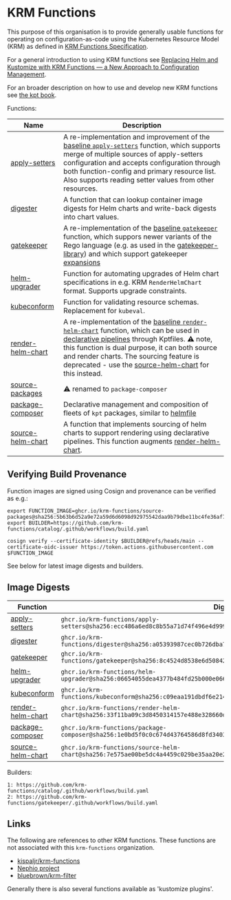 # KRM Functions

This purpose of this organisation is to provide generally usable
functions for operating on configuration-as-code using the Kubernetes
Resource Model (KRM) as defined in [KRM Functions
Specification](https://github.com/kubernetes-sigs/kustomize/blob/master/cmd/config/docs/api-conventions/functions-spec.md).

For a general introduction to using KRM functions see [Replacing Helm and Kustomize with KRM Functions — a New Approach to Configuration Management](https://medium.com/@michael.vittrup.larsen/replacing-helm-and-kustomize-with-krm-functions-a-new-approach-to-configuration-management-676212cc1332).

For an broader description on how to use and develop new KRM functions see [the kpt book](https://kpt.dev/book/).

Functions:

| Name                                                                                              | Description                                                                                                                                                                                                                                                                                                                                                                                                                                                                                                          |
| ------------------------------------------------------------------------------------------------- | -------------------------------------------------------------------------------------------------------------------------------------------------------------------------------------------------------------------------------------------------------------------------------------------------------------------------------------------------------------------------------------------------------------------------------------------------------------------------------------------------------------------- |
| [apply-setters](https://github.com/krm-functions/catalog/blob/main/docs/apply-setters.md)         | A re-implementation and improvement of the [baseline `apply-setters`](https://catalog.kpt.dev/apply-setters/v0.2/) function, which supports merge of multiple sources of apply-setters configuration and accepts configuration through both function-config and primary resource list. Also supports reading setter values from other resources.                                                                                                                                                                     |
| [digester](https://github.com/krm-functions/catalog/blob/main/docs/digester.md)                   | A function that can lookup container image digests for Helm charts and write-back digests into chart values.                                                                                                                                                                                                                                                                                                                                                                                                         |
| [gatekeeper](https://github.com/krm-functions/gatekeeper)                                         | A re-implementation of the [baseline `gatekeeper`](https://catalog.kpt.dev/gatekeeper/v0.2/) function, which suppors newer variants of the Rego language (e.g. as used in the [gatekeeper-library](https://github.com/open-policy-agent/gatekeeper-library)) and which support gatekeeper [expansions](https://open-policy-agent.github.io/gatekeeper/website/docs/expansion)                                                                                                                                        |
| [helm-upgrader](https://github.com/krm-functions/catalog/blob/main/docs/helm-upgrader.md)         | Function for automating upgrades of Helm chart specifications in e.g. KRM `RenderHelmChart` format. Supports upgrade constraints.                                                                                                                                                                                                                                                                                                                                                                                    |
| [kubeconform](https://github.com/krm-functions/catalog/blob/main/docs/kubeconform.md)             | Function for validating resource schemas. Replacement for `kubeval`.                                                                                                                                                                                                                                                                                                                                                                                                                                                 |
| [render-helm-chart](https://github.com/krm-functions/catalog/blob/main/docs/render-helm-chart.md) | A re-implementation of the [baseline `render-helm-chart`](https://catalog.kpt.dev/render-helm-chart/v0.2/) function, which can be used in [declarative pipelines](https://kpt.dev/book/04-using-functions/01-declarative-function-execution) through Kptfiles. :warning: note, this function is dual purpose, it can both source and render charts. The sourcing feature is deprecated - use the [source-helm-chart](https://github.com/krm-functions/catalog/blob/main/docs/source-helm-chart.md) for this instead. |
| [source-packages](https://github.com/krm-functions/catalog/blob/main/docs/source-packages.md)     | :warning: renamed to `package-composer`                                                                                                                                                                                                                                                                                                                                                                                                                                                                              |
| [package-composer](https://github.com/krm-functions/catalog/blob/main/docs/package-composer.md)   | Declarative management and composition of fleets of `kpt` packages, similar to [helmfile](https://github.com/helmfile/helmfile)                                                                                                                                                                                                                                                                                                                                                                                      |
| [source-helm-chart](https://github.com/krm-functions/catalog/blob/main/docs/source-helm-chart.md) | A function that implements sourcing of helm charts to support rendering using declarative pipelines. This function augments [render-helm-chart](docs/render-helm-chart.md).                                                                                                                                                                                                                                                                                                                                          |

## Verifying Build Provenance

Function images are signed using Cosign and provenance can be verified
as e.g.:

```
export FUNCTION_IMAGE=ghcr.io/krm-functions/source-packages@sha256:5b63b6d52a9e72a59d6d6098d92975542daa9b79dbe11bc4fe36af7b8f2e4fdc
export BUILDER=https://github.com/krm-functions/catalog/.github/workflows/build.yaml

cosign verify --certificate-identity $BUILDER@refs/heads/main --certificate-oidc-issuer https://token.actions.githubusercontent.com $FUNCTION_IMAGE
```

See below for latest image digests and builders.

## Image Digests

| Function                                                                                          | Digest                                                                                                            | Builder |
| ------------------------------------------------------------------------------------------------- | ----------------------------------------------------------------------------------------------------------------- | ------- |
| [apply-setters](https://github.com/krm-functions/catalog/blob/main/docs/apply-setters.md)         | `ghcr.io/krm-functions/apply-setters@sha256:ecc486a6ed8c8b55a71d74f496e4d999172287740957eb5647f63233310ff587`     | 1       |
| [digester](https://github.com/krm-functions/catalog/blob/main/docs/digester.md)                   | `ghcr.io/krm-functions/digester@sha256:a05393987cec0b726dba7e419e998c1464c45d9e2f1a738ed2dfb7498af39617`          | 1       |
| [gatekeeper](https://github.com/krm-functions/gatekeeper)                                         | `ghcr.io/krm-functions/gatekeeper@sha256:8c4524d8538e6d50842c3eec70c932672457189e09f2e10ee6616b9b74d867e6`        | 2       |
| [helm-upgrader](https://github.com/krm-functions/catalog/blob/main/docs/helm-upgrader.md)         | `ghcr.io/krm-functions/helm-upgrader@sha256:06654055dea4377b484fd25b000e066ad747abbb000f7cf09456af390bbcd090`     | 1       |
| [kubeconform](https://github.com/krm-functions/catalog/blob/main/docs/kubeconform.md)             | `ghcr.io/krm-functions/kubeconform@sha256:c09eaa191dbdf6e214fb10d8af3e5eb764c5aab34e3791ad89ece7d4f3fc83ff`       | 1       |
| [render-helm-chart](https://github.com/krm-functions/catalog/blob/main/docs/render-helm-chart.md) | `ghcr.io/krm-functions/render-helm-chart@sha256:33f11ba09c3d8450314157e488e328660dffbd1cc116ab0e8b561bd8baf3a998` | 1       |
| [package-composer](https://github.com/krm-functions/catalog/blob/main/docs/package-composer.md)   | `ghcr.io/krm-functions/package-composer@sha256:1e0bd5f0c0c674d43764586d8fd3403eea17faeecf4e62c5ef12c12839432ac8`  | 1       |
| [source-helm-chart](https://github.com/krm-functions/catalog/blob/main/docs/source-helm-chart.md) | `ghcr.io/krm-functions/source-helm-chart@sha256:7e575ae00be5dc4a4459c029be35aa20e26bdc9ab946e908f6301e63ed0410a1` | 1       |

Builders:

```
1: https://github.com/krm-functions/catalog/.github/workflows/build.yaml
2: https://github.com/krm-functions/gatekeeper/.github/workflows/build.yaml
```

## Links

The following are references to other KRM functions. These functions
are not associated with this `krm-functions` organization.

- [kispaljr/krm-functions](https://github.com/kispaljr/krm-functions)
- [Nephio project](https://github.com/nephio-project/nephio/tree/main/krm-functions)
- [bluebrown/krm-filter](https://github.com/bluebrown/krm-filter)

Generally there is also several functions available as 'kustomize plugins'.
